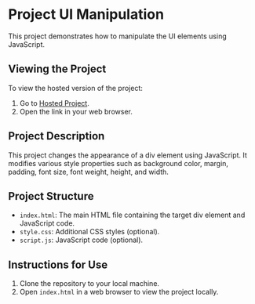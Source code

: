 # Project UI Manipulation

This project demonstrates how to manipulate the UI elements using JavaScript.

## Viewing the Project

To view the hosted version of the project:

1. Go to [Hosted Project](https://example.com).
2. Open the link in your web browser.

## Project Description

This project changes the appearance of a div element using JavaScript. It modifies various style properties such as background color, margin, padding, font size, font weight, height, and width.

## Project Structure

- `index.html`: The main HTML file containing the target div element and JavaScript code.
- `style.css`: Additional CSS styles (optional).
- `script.js`: JavaScript code (optional).

## Instructions for Use

1. Clone the repository to your local machine.
2. Open `index.html` in a web browser to view the project locally.
